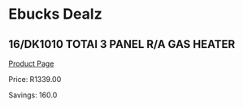 
# Ebucks Dealz
## 16/DK1010 TOTAI 3 PANEL R/A GAS HEATER
[Product Page](https://www.ebucks.com/web/shop/productSelected.do?prodId=1191159735&catId=714962196)

Price: R1339.00

Savings: 160.0


	